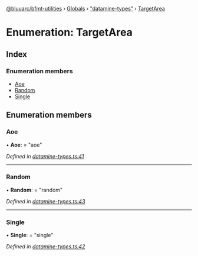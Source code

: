 [@bluuarc/bfmt-utilities](../README.md) › [Globals](../globals.md) › ["datamine-types"](../modules/_datamine_types_.md) › [TargetArea](_datamine_types_.targetarea.md)

# Enumeration: TargetArea

## Index

### Enumeration members

* [Aoe](_datamine_types_.targetarea.md#aoe)
* [Random](_datamine_types_.targetarea.md#random)
* [Single](_datamine_types_.targetarea.md#single)

## Enumeration members

###  Aoe

• **Aoe**: = "aoe"

*Defined in [datamine-types.ts:41](https://github.com/BluuArc/bfmt-utilities/blob/51a3629/src/datamine-types.ts#L41)*

___

###  Random

• **Random**: = "random"

*Defined in [datamine-types.ts:43](https://github.com/BluuArc/bfmt-utilities/blob/51a3629/src/datamine-types.ts#L43)*

___

###  Single

• **Single**: = "single"

*Defined in [datamine-types.ts:42](https://github.com/BluuArc/bfmt-utilities/blob/51a3629/src/datamine-types.ts#L42)*
